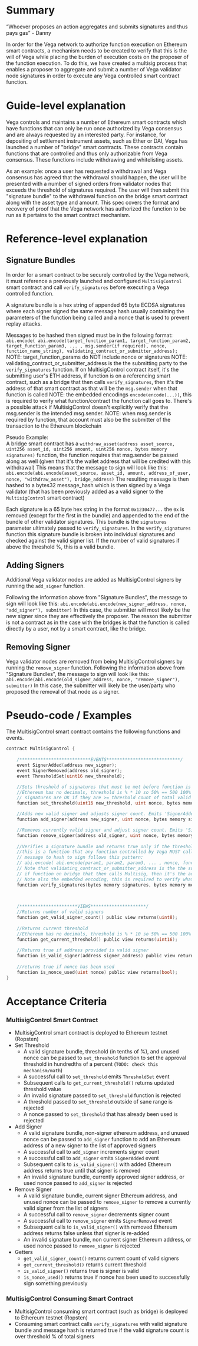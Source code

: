 # Summary
“Whoever proposes an action aggregates and submits signatures and thus pays gas” - Danny

In order for the Vega network to authorize function execution on Ethereum smart contracts, a mechanism needs to be created to verify that this is the will of Vega while placing the burden of execution costs on the proposer of the function execution. To do this, we have created a multisig process that enables a proposer to aggregate and submit a number of Vega validator node signatures in order to execute any Vega controlled smart contract function.       

# Guide-level explanation
Vega controls and maintains a number of Ethereum smart contracts which have functions that can only be run once authorized by Vega consensus and are always requested by an interested party. 
For instance, for depositing of settlement instrument assets, such as Ether or DAI, Vega has launched a number of "bridge" smart contracts. These contracts contain functions that are controlled and thus only authorizable from Vega consensus. These functions include withdrawing and whitelisting assets.

As an example: once a user has requested a withdrawal and Vega consensus has agreed that the withdrawal should happen, the user will be presented with a number of signed orders from validator nodes that exceeds the threshold of signatures required. The user will then submit this "signature bundle" to the withdrawal function on the bridge smart contract along with the asset type and amount. 
This spec covers the format and recovery of proof that the Vega network has authorized the function to be run as it pertains to the smart contract mechanism.         

# Reference-level explanation
## Signature Bundles
In order for a smart contract to be securely controlled by the Vega network, it must reference a previously launched and configured `MultisigControl` smart contract and call `verify_signatures` before executing a Vega controlled function.    

A signature bundle is a hex string of appended 65 byte ECDSA signatures where each signer signed the same message hash usually containing the parameters of the function being called and a nonce that is used to prevent replay attacks.

Messages to be hashed then signed must be in the following format:
`abi.encode( abi.encode(target_function_param1, target_function_param2, target_function_param3, ... , msg.sender(if required), nonce, function_name_string), validating_contract_or_submitter_address);`
NOTE: target_function_params do NOT include nonce or signatures
NOTE: validating_contract_or_submitter_address is the the submitting party to the `verify_signatures` function. If on MultisigControl contract itself, it's the submitting user's ETH address, 
if function is on a referencing smart contract, such as a bridge that then calls `verify_signatures`, then it's the address of that smart contract as that will be the `msg.sender` when that function is called
NOTE: the embedded encodings `encode(encode(...))`, this is required to verify what function/contract the function call goes to. There's a possible attack if MultisigControl doesn't explicitly verify that the msg.sender is the intended msg.sender. 
NOTE: when msg.sender is required by function, that account must also be the submitter of the transaction to the Ethereum blockchain 

Pseudo Example:  
A bridge smart contract has a `withdraw_asset(address asset_source, uint256 asset_id, uint256 amount, uint256 nonce, bytes memory signatures)` function,
the function requires that msg.sender be passed along as well (given that it's the wallet address that will be credited with this withdrawal)
This means that the message to sign will look like this: 
    `abi.encode(abi.encode(asset_source, asset_id, amount, address_of_user, nonce, "withdraw_asset"), bridge_address)`
The resulting message is then hashed to a bytes32 message_hash which is then signed by a Vega validator (that has been previously added as a valid signer to the `MultisigControl` smart contract)
 
Each signature is a 65 byte hex string in the format `0x1230477...` the `0x` is removed (except for the first in the bundle) and appended to the end of the bundle of other validator signatures. 
This bundle is the `signatures` parameter ultimately passed to `verify_signatures`. In the `verify_signatures` function this signature bundle is broken into individual signatures and checked against the valid signer list. If the number of valid signatures if above the threshold %, this is a valid bundle.   

## Adding Signers
Additional Vega validator nodes are added as MultisigControl signers by running the `add_signer` function.

Following the information above from "Signature Bundles", the message to sign will look like this:
`abi.encode(abi.encode(new_signer_address, nonce, "add_signer"), submitter)`
In this case, the submitter will most likely be the new signer since they are effectively the proposer. The reason the submitter is not a contract as in the case with the bridges is that the function is called directly by a user, not by a smart contract, like the bridge. 

## Removing Signer
Vega validator nodes are removed from being MultisigControl signers by running the `remove_signer` function.
Following the information above from "Signature Bundles", the message to sign will look like this:
`abi.encode(abi.encode(old_signer_address, nonce, "remove_signer"), submitter)`
In this case, the submitter will likely be the user/party who proposed the removal of that node as a signer.  


# Pseudo-code / Examples
The MultisigControl smart contract contains the following functions and events.

```go
contract MultisigControl {
   
    /***************************EVENTS****************************/
    event SignerAdded(address new_signer);
    event SignerRemoved(address old_signer);
    event ThresholdSet(uint16 new_threshold);

    //Sets threshold of signatures that must be met before function is executed. Emits 'ThresholdSet' event
    //Ethereum has no decimals, threshold is % * 10 so 50% == 500 100% == 1000
    // signatures are OK if they are >= threshold count of total valid signers
    function set_threshold(uint16 new_threshold, uint nonce, bytes memory signatures) public;

    //Adds new valid signer and adjusts signer count. Emits 'SignerAdded' event
    function add_signer(address new_signer, uint nonce, bytes memory signatures) public;

    //Removes currently valid signer and adjust signer count. Emits 'SignerRemoved' event
    function remove_signer(address old_signer, uint nonce, bytes memory signatures) public;
    
    //Verifies a signature bundle and returns true only if the threshold of valid signers is met,
    //this is a function that any function controlled by Vega MUST call to be securely controlled by the Vega network
    // message to hash to sign follows this pattern:
    // abi.encode( abi.encode(param1, param2, param3, ... , nonce, function_name_string), validating_contract_or_submitter_address);
    // Note that validating_contract_or_submitter_address is the the submitting party. If on MultisigControl contract itself, it's the submitting ETH address
    // if function on bridge that then calls Multisig, then it's the address of that contract
    // Note also the embedded encoding, this is required to verify what function/contract the function call goes to
    function verify_signatures(bytes memory signatures, bytes memory message, uint nonce) public returns(bool);

    
    
    /**********************VIEWS*********************/
    //Returns number of valid signers
    function get_valid_signer_count() public view returns(uint8);
    
    //Returns current threshold
    //Ethereum has no decimals, threshold is % * 10 so 50% == 500 100% == 1000
    function get_current_threshold() public view returns(uint16);
    
    //Returns true if address provided is valid signer
    function is_valid_signer(address signer_address) public view returns(bool);
    
    //returns true if nonce has been used
    function is_nonce_used(uint nonce) public view returns(bool);
}
```  

# Acceptance Criteria
### MultisigControl Smart Contract 
* MultisigControl smart contract is deployed to Ethereum testnet (Ropsten)
* Set Threshold
  * A valid signature bundle, threshold (in tenths of %), and unused nonce can be passed to `set_threshold` function to set the approval threshold in hundredths of a percent (`TODO: check this mechanism/math`)
  * A successful call to `set_threshold` emits `ThresholdSet` event
  * Subsequent calls to `get_current_threshold()` returns updated threshold value
  * An invalid signature passed to `set_threshold` function is rejected 
  * A threshold passed to `set_threshold` outside of sane range is rejected
  * A nonce passed to `set_threshold` that has already been used is rejected
* Add Signer 
  * A valid signature bundle, non-signer ethereum address, and unused nonce can be passed to `add_signer` function to add an Ethereum address of a new signer to the list of approved signers
  * A successful call to `add_signer` increments signer count
  * A successful call to `add_signer` emits `SignerAdded` event
  * Subsequent calls to `is_valid_signer()` with added Ethereum address returns true until that signer is removed 
  * An invalid signature bundle, currently approved signer address, or used nonce passed to `add_signer` is rejected
* Remove Signer
  * A valid signature bundle, current signer Ethereum address, and unused nonce can be passed to `remove_signer` to remove a currently valid signer from the list of signers
  * A successful call to `remove_signer` decrements signer count
  * A successful call to `remove_signer` emits `SignerRemoved` event
  * Subsequent calls to `is_valid_signer()` with removed Ethereum address returns false unless that signer is re-added
  * An invalid signature bundle, non current signer Ethereum address, or used nonce passed to `remove_signer` is rejected
* Getters
  * `get_valid_signer_count()` returns current count of valid signers
  * `get_current_threshold()` returns current threshold
  * `is_valid_signer()` returns true is signer is valid
  * `is_nonce_used()` returns true if nonce has been used to successfully sign something previously

### MultisigControl Consuming Smart Contract
* MultisigControl consuming smart contract (such as bridge) is deployed to Ethereum testnet (Ropsten)
* Consuming smart contract calls `verify_signatures` with valid signature bundle and message hash is returned true if the valid signature count is over threshold % of total signers 
 
